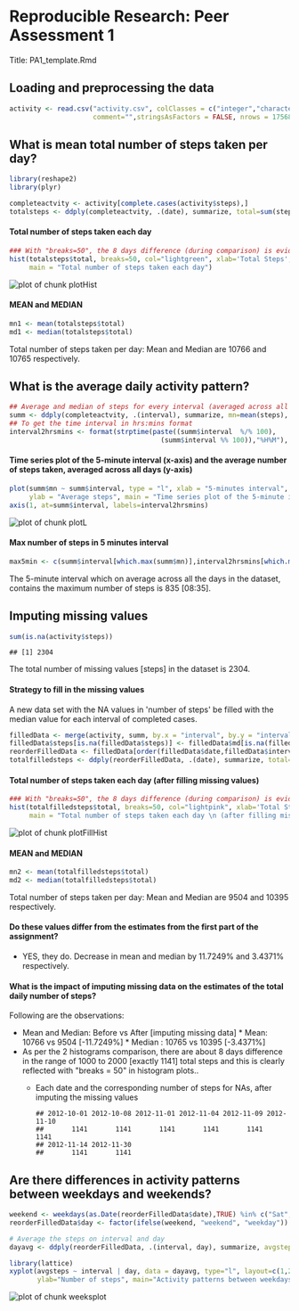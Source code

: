 # Reproducible Research: Peer Assessment 1
Title:  PA1_template.Rmd                         

## Loading and preprocessing the data


```r
activity <- read.csv("activity.csv", colClasses = c("integer","character","integer"),
                     comment="",stringsAsFactors = FALSE, nrows = 17568)
```

## What is mean total number of steps taken per day?

```r
library(reshape2)
library(plyr)

completeactvity <- activity[complete.cases(activity$steps),]
totalsteps <- ddply(completeactvity, .(date), summarize, total=sum(steps))
```
#### Total number of steps taken each day

```r
### With "breaks=50", the 8 days difference (during comparison) is evident. 
hist(totalsteps$total, breaks=50, col="lightgreen", xlab='Total Steps', ylab = "Days", 
     main = "Total number of steps taken each day")
```

![plot of chunk plotHist](figure/plotHist.png) 
#### MEAN and MEDIAN

```r
mn1 <- mean(totalsteps$total)
md1 <- median(totalsteps$total)
```
Total number of steps taken per day: Mean and Median are 10766 and 10765 respectively.

## What is the average daily activity pattern?

```r
## Average and median of steps for every interval (averaged across all days)
summ <- ddply(completeactvity, .(interval), summarize, mn=mean(steps), md=median(steps))
## To get the time interval in hrs:mins format 
interval2hrsmins <- format(strptime(paste((summ$interval  %/% 100), 
                                      (summ$interval %% 100)),"%H%M"), "%H:%M")
```

#### Time series plot of the 5-minute interval (x-axis) and the average number of steps taken, averaged across all days (y-axis)

```r
plot(summ$mn ~ summ$interval, type = "l", xlab = "5-minutes interval",
     ylab = "Average steps", main = "Time series plot of the 5-minute interval", col="blue", xaxt = "n")
axis(1, at=summ$interval, labels=interval2hrsmins)
```

![plot of chunk plotL](figure/plotL.png) 

#### Max number of steps in 5 minutes interval

```r
max5min <- c(summ$interval[which.max(summ$mn)],interval2hrsmins[which.max(summ$mn)])
```
The 5-minute interval which on average across all the days in the dataset, contains the maximum number of steps is 835 [08:35].

## Imputing missing values

```r
sum(is.na(activity$steps))
```

```
## [1] 2304
```
The total number of missing values [steps] in the dataset is 2304. 
  
#### Strategy to fill in the missing values
A new data set with the NA values in 'number of steps' be filled with the median value for each interval of completed cases.  

```r
filledData <- merge(activity, summ, by.x = "interval", by.y = "interval", all = TRUE)
filledData$steps[is.na(filledData$steps)] <- filledData$md[is.na(filledData$steps)]
reorderFilledData <- filledData[order(filledData$date,filledData$interval),c(2,3,1)]
totalfilledsteps <- ddply(reorderFilledData, .(date), summarize, total=sum(steps))
```

#### Total number of steps taken each day (after filling missing values)

```r
### With "breaks=50", the 8 days difference (during comparison) is evident.
hist(totalfilledsteps$total, breaks=50, col="lightpink", xlab='Total Steps', ylab = "Days",  
     main = "Total number of steps taken each day \n (after filling missing values)")
```

![plot of chunk plotFillHist](figure/plotFillHist.png) 
#### MEAN and MEDIAN

```r
mn2 <- mean(totalfilledsteps$total)
md2 <- median(totalfilledsteps$total)
```
Total number of steps taken per day: Mean and Median are 9504 and 10395 respectively.

#### Do these values differ from the estimates from the first part of the assignment? 
* YES, they do.  Decrease in mean and median by 11.7249% and 3.4371% respectively.

#### What is the impact of imputing missing data on the estimates of the total daily number of steps?  
Following are the observations:   
* Mean and Median: Before vs After [imputing missing data]
      * Mean: 10766 vs 9504  [-11.7249%]
      * Median : 10765 vs 10395 [-3.4371%]
* As per the 2 histograms comparison, there are about 8 days difference in the range of 1000 to 2000 [exactly 1141] total steps and this is clearly reflected with "breaks = 50" in histogram plots..  
   * Each date and the corresponding number of steps for NAs, after imputing the missing values
      
      ```
      ## 2012-10-01 2012-10-08 2012-11-01 2012-11-04 2012-11-09 2012-11-10 
      ##       1141       1141       1141       1141       1141       1141 
      ## 2012-11-14 2012-11-30 
      ##       1141       1141
      ```

 
## Are there differences in activity patterns between weekdays and weekends?

```r
weekend <- weekdays(as.Date(reorderFilledData$date),TRUE) %in% c("Sat", "Sun")
reorderFilledData$day <- factor(ifelse(weekend, "weekend", "weekday"))

# Average the steps on interval and day
dayavg <- ddply(reorderFilledData, .(interval, day), summarize, avgsteps=mean(steps))
```

```r
library(lattice)
xyplot(avgsteps ~ interval | day, data = dayavg, type="l", layout=c(1,2),xlab="Interval", 
       ylab="Number of steps", main="Activity patterns between weekdays and weekends")
```

![plot of chunk weeksplot](figure/weeksplot.png) 


